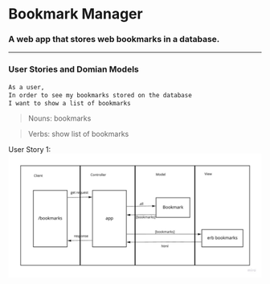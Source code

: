 # Bookmark Manager

### **A web app that stores web bookmarks in a database.**

---

### User Stories and Domian Models

```
As a user,
In order to see my bookmarks stored on the database
I want to show a list of bookmarks
```

> Nouns: bookmarks

> Verbs: show list of bookmarks

User Story 1:
![Domain Model of User Story 1][logo]

[logo]: ./resources/images/user_story_1.jpg "User Story 1"
